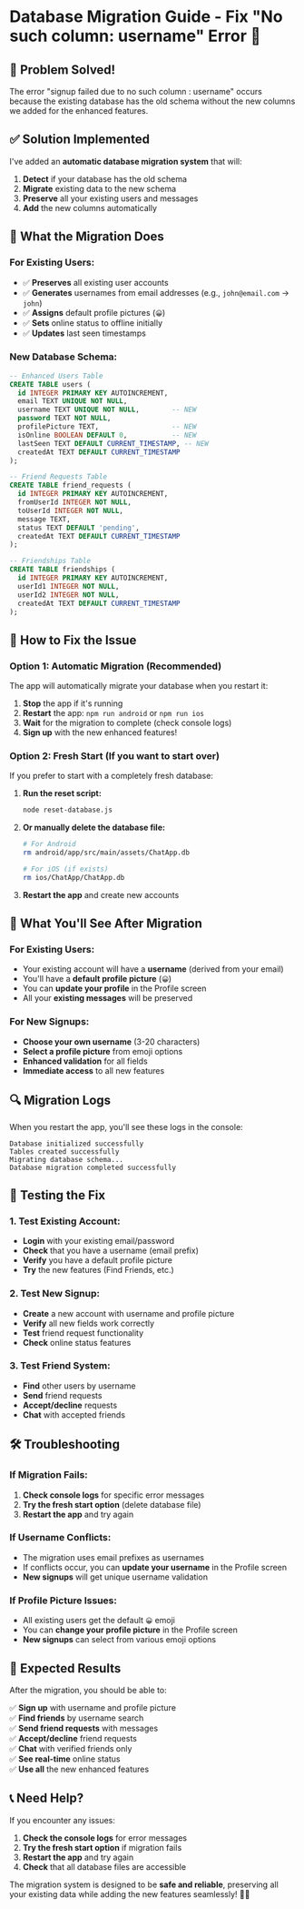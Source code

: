 # Database Migration Guide - Fix "No such column: username" Error 🔧

## 🚨 **Problem Solved!**

The error "signup failed due to no such column : username" occurs because the existing database has the old schema without the new columns we added for the enhanced features.

## ✅ **Solution Implemented**

I've added an **automatic database migration system** that will:

1. **Detect** if your database has the old schema
2. **Migrate** existing data to the new schema
3. **Preserve** all your existing users and messages
4. **Add** the new columns automatically

## 🔄 **What the Migration Does**

### **For Existing Users:**
- ✅ **Preserves** all existing user accounts
- ✅ **Generates** usernames from email addresses (e.g., `john@email.com` → `john`)
- ✅ **Assigns** default profile pictures (`😀`)
- ✅ **Sets** online status to offline initially
- ✅ **Updates** last seen timestamps

### **New Database Schema:**
```sql
-- Enhanced Users Table
CREATE TABLE users (
  id INTEGER PRIMARY KEY AUTOINCREMENT,
  email TEXT UNIQUE NOT NULL,
  username TEXT UNIQUE NOT NULL,        -- NEW
  password TEXT NOT NULL,
  profilePicture TEXT,                  -- NEW
  isOnline BOOLEAN DEFAULT 0,           -- NEW
  lastSeen TEXT DEFAULT CURRENT_TIMESTAMP, -- NEW
  createdAt TEXT DEFAULT CURRENT_TIMESTAMP
);

-- Friend Requests Table
CREATE TABLE friend_requests (
  id INTEGER PRIMARY KEY AUTOINCREMENT,
  fromUserId INTEGER NOT NULL,
  toUserId INTEGER NOT NULL,
  message TEXT,
  status TEXT DEFAULT 'pending',
  createdAt TEXT DEFAULT CURRENT_TIMESTAMP
);

-- Friendships Table
CREATE TABLE friendships (
  id INTEGER PRIMARY KEY AUTOINCREMENT,
  userId1 INTEGER NOT NULL,
  userId2 INTEGER NOT NULL,
  createdAt TEXT DEFAULT CURRENT_TIMESTAMP
);
```

## 🚀 **How to Fix the Issue**

### **Option 1: Automatic Migration (Recommended)**
The app will automatically migrate your database when you restart it:

1. **Stop** the app if it's running
2. **Restart** the app: `npm run android` or `npm run ios`
3. **Wait** for the migration to complete (check console logs)
4. **Sign up** with the new enhanced features!

### **Option 2: Fresh Start (If you want to start over)**
If you prefer to start with a completely fresh database:

1. **Run the reset script:**
   ```bash
   node reset-database.js
   ```

2. **Or manually delete the database file:**
   ```bash
   # For Android
   rm android/app/src/main/assets/ChatApp.db
   
   # For iOS (if exists)
   rm ios/ChatApp/ChatApp.db
   ```

3. **Restart the app** and create new accounts

## 📱 **What You'll See After Migration**

### **For Existing Users:**
- Your existing account will have a **username** (derived from your email)
- You'll have a **default profile picture** (`😀`)
- You can **update your profile** in the Profile screen
- All your **existing messages** will be preserved

### **For New Signups:**
- **Choose your own username** (3-20 characters)
- **Select a profile picture** from emoji options
- **Enhanced validation** for all fields
- **Immediate access** to all new features

## 🔍 **Migration Logs**

When you restart the app, you'll see these logs in the console:

```
Database initialized successfully
Tables created successfully
Migrating database schema...
Database migration completed successfully
```

## 🎯 **Testing the Fix**

### **1. Test Existing Account:**
- **Login** with your existing email/password
- **Check** that you have a username (email prefix)
- **Verify** you have a default profile picture
- **Try** the new features (Find Friends, etc.)

### **2. Test New Signup:**
- **Create** a new account with username and profile picture
- **Verify** all new fields work correctly
- **Test** friend request functionality
- **Check** online status features

### **3. Test Friend System:**
- **Find** other users by username
- **Send** friend requests
- **Accept/decline** requests
- **Chat** with accepted friends

## 🛠️ **Troubleshooting**

### **If Migration Fails:**
1. **Check console logs** for specific error messages
2. **Try the fresh start option** (delete database file)
3. **Restart the app** and try again

### **If Username Conflicts:**
- The migration uses email prefixes as usernames
- If conflicts occur, you can **update your username** in the Profile screen
- **New signups** will get unique username validation

### **If Profile Picture Issues:**
- All existing users get the default `😀` emoji
- You can **change your profile picture** in the Profile screen
- **New signups** can select from various emoji options

## 🎉 **Expected Results**

After the migration, you should be able to:

✅ **Sign up** with username and profile picture  
✅ **Find friends** by username search  
✅ **Send friend requests** with messages  
✅ **Accept/decline** friend requests  
✅ **Chat** with verified friends only  
✅ **See real-time** online status  
✅ **Use all** the new enhanced features  

## 📞 **Need Help?**

If you encounter any issues:

1. **Check the console logs** for error messages
2. **Try the fresh start option** if migration fails
3. **Restart the app** and try again
4. **Check** that all database files are accessible

The migration system is designed to be **safe and reliable**, preserving all your existing data while adding the new features seamlessly! 🚀✨ 